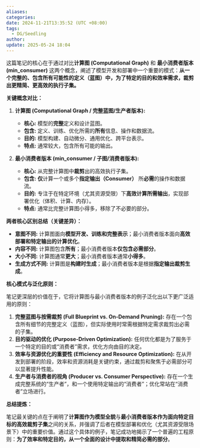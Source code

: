 ```yaml
---
aliases: 
categories: 
date: 2024-11-21T13:35:52 (UTC +08:00)
tags:
  - DG/Seedling
author: 
update: 2025-05-24 18:04
---
```

这篇笔记的核心在于通过对比**计算图 (Computational Graph)** 和 **最小消费者版本 (min_consumer)** 这两个概念，阐述了模型开发和部署中一个重要的模式：**从一个完整的、包含所有可能性的定义（蓝图）中，为了特定的目的和效率需求，裁剪出更精简、更高效的执行子集。**

**关键概念对比：**

1.  **计算图 (Computational Graph / 完整蓝图/生产者版本):**
    *   **核心:** 模型的**完整**定义和设计蓝图。
    *   **包含:** 定义、训练、优化所需的**所有**信息、操作和数据流。
    *   **目的:** 模型构建、自动微分、通用优化、跨平台表示。
    *   **特点:** 通常较大，包含所有可能的输出。

2.  **最小消费者版本 (min_consumer / 子图/消费者版本):**
    *   **核心:** 从完整计算图中**裁剪**出的高效执行子集。
    *   **包含:** **仅**计算一个或多个**指定输出（Consumer）** 所**必需**的操作和数据流。
    *   **目的:** 专注于在特定环境（尤其资源受限）下**高效计算所需输出**，实现部署优化（体积、计算、内存）。
    *   **特点:** 通常比完整计算图小得多，移除了不必要的部分。

**两者核心区别总结（关键差异）：**

*   **意图不同:** 计算图面向**模型开发、训练和完整表示**；最小消费者版本面向**高效部署和特定输出的计算优化**。
*   **内容不同:** 计算图包含**所有**；最小消费者版本**仅包含必需部分**。
*   **大小不同:** 计算图通常**更大**；最小消费者版本通常**小得多**。
*   **生成方式不同:** 计算图是**构建时生成**；最小消费者版本是根据**指定输出裁剪生成**。

**核心模式与泛化原则：**

笔记更深层的价值在于，它将计算图与最小消费者版本的例子泛化出以下更广泛适用的原则：

1.  **完整蓝图与按需裁剪 (Full Blueprint vs. On-Demand Pruning):** 存在一个包含所有细节的完整定义（蓝图），但实际使用时常需根据特定需求裁剪出必需的子集。
2.  **目的驱动的优化 (Purpose-Driven Optimization):** 任何优化都是为了服务于一个特定的目的或“消费者”需求，优化方向由目的决定。
3.  **效率与资源优化的重要性 (Efficiency and Resource Optimization):** 在从开发到部署的阶段，效率和资源消耗是关键约束，通过裁剪和聚焦于必需部分可以显著提升性能。
4.  **生产者与消费者的视角 (Producer vs. Consumer Perspective):** 存在一个生成完整系统的“生产者”，和一个使用特定输出的“消费者”；优化常站在“消费者”立场进行。

**总结提炼：**

笔记最关键的点在于阐明了**计算图作为模型全貌**与**最小消费者版本作为面向特定目标的高效裁剪子集**之间的关系，并强调了后者在模型部署和优化（尤其资源受限场景下）中的重要价值。通过这个具体的例子，笔记成功地揭示了一个普遍的工程原则：**为了效率和特定目的，从一个全面的设计中提取和精简必需的部分**。